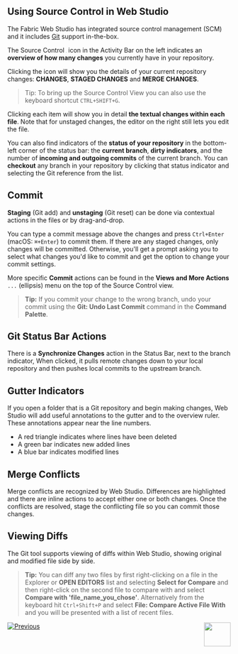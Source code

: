 <web>

## Using Source Control in Web Studio


The Fabric Web Studio has integrated source control management (SCM) and it includes [Git](https://git-scm.com/) support in-the-box. 

The Source Control <img src="images/web/scm.png" style="zoom:7%;" /> icon in the Activity Bar on the left indicates an **overview of how many changes** you currently have in your repository. 



Clicking the icon will show you the details of your current repository changes: **CHANGES**, **STAGED CHANGES** and **MERGE CHANGES**.

> Tip: To bring up the Source Control View you can also use the keyboard shortcut `CTRL+SHIFT+G`.

Clicking each item will show you in detail **the textual changes within each file**. Note that for unstaged changes, the editor on the right still lets you edit the file.

You can also find indicators of the **status of your repository** in the bottom-left corner of the status bar: the **current branch**, **dirty indicators**, and the number of **incoming and outgoing commits** of the current branch. You can **checkout** any branch in your repository by clicking that status indicator and selecting the Git reference from the list.



## Commit

**Staging** (Git add) and **unstaging** (Git reset) can be done via contextual actions in the files or by drag-and-drop.

You can type a commit message above the changes and press `Ctrl+Enter` (macOS: `⌘+Enter`) to commit them. If there are any staged changes, only changes will be committed. Otherwise, you'll get a prompt asking you to select what changes you'd like to commit and get the option to change your commit settings.

More specific **Commit** actions can be found in the **Views and More Actions** `...`  (ellipsis) menu on the top of the Source Control view.



> **Tip:** If you commit your change to the wrong branch, undo your commit using the **Git: Undo Last Commit** command in the **Command Palette**.



## Git Status Bar Actions

There is a **Synchronize Changes** action in the Status Bar, next to the branch indicator, When clicked, it pulls remote changes down to your local repository and then pushes local commits to the upstream branch.



## Gutter Indicators

If you open a folder that is a Git repository and begin making changes, Web Studio will add useful annotations to the gutter and to the overview ruler. These annotations appear near the line numbers.

* A red triangle indicates where lines have been deleted
* A green bar indicates new added lines
* A blue bar indicates modified lines



## Merge Conflicts

Merge conflicts are recognized by Web Studio. Differences are highlighted and there are inline actions to accept either one or both changes. Once the conflicts are resolved, stage the conflicting file so you can commit those changes.

## Viewing Diffs

The Git tool supports viewing of diffs within Web Studio, showing original and modified file side by side.



>**Tip:** You can diff any two files by first right-clicking on a file in the Explorer or **OPEN EDITORS** list and selecting **Select for Compare** and then right-click on the second file to compare with and select **Compare with 'file_name_you_chose'**.   Alternatively from the keyboard hit `Ctrl+Shift+P` and select **File: Compare Active File With** and you will be presented with a list of recent files.



[![Previous](/articles/images/Previous.png)](/articles/04_fabric_studio/24_web_debug.md)
[<img align="right" width="60" height="54" src="/articles/images/Next.png">](/articles/04_fabric_studio/25_web_data_explorer.md)

</web>

